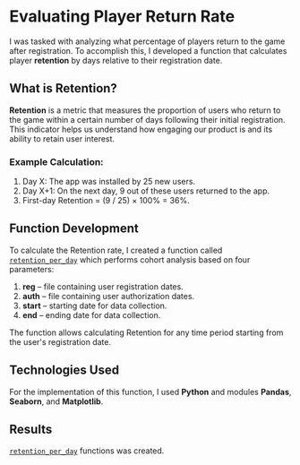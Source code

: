 # Evaluating Player Return Rate

I was tasked with analyzing what percentage of players return to the game after registration. To accomplish this, I developed a function that calculates player **retention** by days relative to their registration date.

## What is Retention?

**Retention** is a metric that measures the proportion of users who return to the game within a certain number of days following their initial registration. This indicator helps us understand how engaging our product is and its ability to retain user interest.

### Example Calculation:
1. Day X: The app was installed by 25 new users.
2. Day X+1: On the next day, 9 out of these users returned to the app.
3. First-day Retention = (9 / 25) × 100% = 36%.

## Function Development

To calculate the Retention rate, I created a function called [`retention_per_day`](https://github.com/hellodiogenes/retention/blob/main/retention_function.ipynb) which performs cohort analysis based on four parameters:

1. **reg** – file containing user registration dates.
2. **auth** – file containing user authorization dates.
3. **start** – starting date for data collection.
4. **end** – ending date for data collection.

The function allows calculating Retention for any time period starting from the user's registration date.

## Technologies Used

For the implementation of this function, I used **Python** and modules **Pandas**, **Seaborn**, and **Matplotlib**.

## Results

[`retention_per_day`](https://github.com/hellodiogenes/retention/blob/main/retention_function.ipynb) functions was created.
